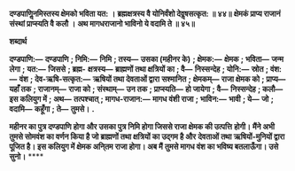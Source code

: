 **दण्डपाणिॢनमिस्तस्य क्षेमको भविता यत: ।** **ब्रह्मक्षत्रस्य वै योनिर्वंशो देवॢषसत्कृत: ॥ ४४॥** **क्षेमकं प्राप्य राजानं संस्थां प्राप्स्यति वै कलौ ।** **अथ मागधराजानो भाविनो ये वदामि ते ॥ ४५॥** 

**शब्दार्थ** 

**दण्डपाणि:—** **दण्डपाणि** **; निमि:—** **निमि** **; तस्य—** **उसका (महीनर के)** **; क्षेमक:—** **क्षेमक** **; भविता—** **जन्म लेगा** **; यत:—** **जिससे** **; ब्रह्म-** **क्षत्रस्य—** **ब्राह्मणों तथा क्षत्रियों का** **; वै—** **निस्सन्देह** **; योनि:—** **स्रोत** **; वंश:—** **वंश** **; देव-ऋषि-सत्कृत:—** **ऋषियों तथा देवताओं द्वारा** **सश्मानित** **; क्षेमकम्—** **राजा क्षेमक को** **; प्राप्य—** **यहाँ तक** **; राजानम्—** **राजा को** **; संस्थाम्—** **उन तक** **; प्राप्स्यति—** **हो जायेगा** **; वै—** **निस्सन्देह** **; कलौ—** **इस कलियुग में** **; अथ—** **तत्पश्चात्** **; मागध-राजान:—** **मागध वंशी राजा** **; भाविन:—** **भावी** **; ये—** **जो** **; वदामि—** **कहूँगा** **; ते—** **तुमसे।** **.** 

**महीनर का पुत्र दण्डपाणि होगा और उसका पुत्र निमि होगा जिससे राजा क्षेमक की उत्पत्ति** **होगी। मैंने अभी तुमसे सोमवंश का वर्णन किया है जो ब्राह्मणों तथा क्षत्रियों का उद्गम है और** **देवताओं तथा ऋषियों-मुनियों द्वारा पूजित है। इस कलियुग में क्षेमक अनि्तम राजा होगा। अब मैं** **तुमसे मागध वंश का भविष्य बतलाऊँगा। उसे सुनो।** **** 